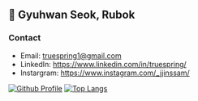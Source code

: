 ## 👋 Gyuhwan Seok, Rubok

### Contact
- Email: truespring1@gmail.com
- LinkedIn: https://www.linkedin.com/in/truespring/
- Instargram: https://www.instagram.com/_jjinssam/

[![Github Profile](https://github-readme-stats.vercel.app/api?username=truespring&count_private=true&hide=stars&show_icons=true&theme=vue-dark)](https://github.com/truespring)
[![Top Langs](https://github-readme-stats.vercel.app/api/top-langs/?username=truespring&layout=compact&langs_count=6&card_width=260)](https://github.com/truespring/github-readme-stats)

<!-- ![Github Graph](https://activity-graph.herokuapp.com/graph?username=truespring&area=false&theme=xcode&hide_border=true) -->
